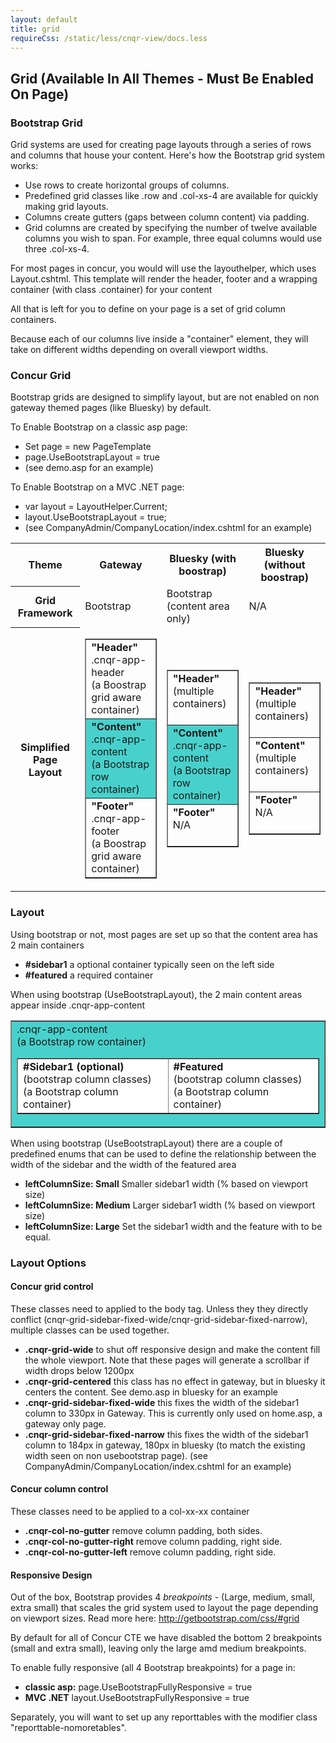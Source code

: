```yaml
---
layout: default
title: grid
requireCss: /static/less/cnqr-view/docs.less
---
```


## Grid  (Available In All Themes - Must Be Enabled On Page) ##

### Bootstrap Grid ###

Grid systems are used for creating page layouts through a series of rows and columns that house your content. Here's how the Bootstrap grid system works:

* Use rows to create horizontal groups of columns.
* Predefined grid classes like .row and .col-xs-4 are available for quickly making grid layouts.
* Columns create gutters (gaps between column content) via padding.
* Grid columns are created by specifying the number of twelve available columns you wish to span. For example, three equal columns would use three .col-xs-4.

For most pages in concur, you would will use the layouthelper, which uses Layout.cshtml. This template will render the header, footer and a wrapping container (with class .container) for your content

All that is left for you to define on your page is a set of grid column containers.

Because each of our columns live inside a "container" element, they will take on different widths depending on overall viewport widths.

### Concur Grid ###

Bootstrap grids are designed to simplify layout, but are not enabled on non gateway themed pages (like Bluesky) by default.
	
To Enable Bootstrap on a classic asp page:

* Set page = new PageTemplate
* page.UseBootstrapLayout = true
* (see demo.asp for an example)

To Enable Bootstrap on a MVC .NET page:

* var layout = LayoutHelper.Current;
* layout.UseBootstrapLayout = true;
* (see CompanyAdmin/CompanyLocation/index.cshtml for an example)

<table>
	<tr>
		<th>Theme</th>
		<th>Gateway</th>
		<th>Bluesky (with boostrap)</th>
		<th>Bluesky (without boostrap)</th>
	</tr>
	<tr>
		<th>Grid Framework</th>
		<td>Bootstrap</td>
		<td>Bootstrap (content area only)</td>
		<td>N/A</td>
	</tr>
	<tr>
		<th>Simplified Page Layout</th>
		<td>
			<table border="1">
				<tr>
					<td><strong>"Header"</strong><br/>.cnqr-app-header<br/>(a Boostrap grid aware container)</td>
				</tr>
				<tr>
					<td style="background-color:mediumturquoise"><strong>"Content"</strong><br/>.cnqr-app-content<br/>(a Bootstrap row container)</td>
				</tr>
				<tr>
					<td><strong>"Footer"</strong><br/>.cnqr-app-footer<br/>(a Boostrap grid aware container)</td>
				</tr>
			</table>
		</td>
		<td>
			<table border="1">
				<tr>
					<td><strong>"Header"</strong><br/>(multiple containers)<br/>&nbsp;</td>
				</tr>
				<tr>
					<td style="background-color:mediumturquoise"><strong>"Content"</strong><br/>.cnqr-app-content<br/>(a Bootstrap row container)</td>
				</tr>
				<tr>
					<td><strong>"Footer"</strong><br/>N/A<br/>&nbsp;</td>
				</tr>
			</table>
		</td>
		<td>
			<table border="1">
				<tr>
					<td><strong>"Header"</strong><br/>(multiple containers)<br/>&nbsp;</td>
				</tr>
				<tr>
					<td><strong>"Content"</strong><br/>(multiple containers)<br/>&nbsp;</td>
				</tr>
				<tr>
					<td><strong>"Footer"</strong><br/>N/A<br/>&nbsp;</td>
				</tr>
			</table>
		</td>
	</tr>
</table>


### Layout ###

Using bootstrap or not, most pages are set up so that the content area has 2 main containers

* **#sidebar1** a optional container typically seen on the left side
* **#featured** a required container

When using bootstrap (UseBootstrapLayout), the 2 main content areas appear inside .cnqr-app-content

<table border="1">
	<tr>
		<td style="background-color:mediumturquoise">.cnqr-app-content<br/>(a Bootstrap row container)
		<table border="1" style="background-color:white">
			<tr>
				<td><strong>#Sidebar1 (optional)</strong><br/>(bootstrap column classes)<br/>(a Bootstrap column container)</td>
				<td><strong>#Featured</strong><br/>(bootstrap column classes)<br/>(a Bootstrap column container)</td>
			</tr>
		</table>
		</td>
	</tr>
</table>

When using bootstrap (UseBootstrapLayout) there are a couple of predefined enums that can be used to define the relationship between the width of the sidebar and the width of the featured area

* **leftColumnSize: Small** Smaller sidebar1 width (% based on viewport size)
* **leftColumnSize: Medium** Larger sidebar1 width (% based on viewport size)
* **leftColumnSize: Large** Set the sidebar1 width and the feature with to be equal.

### Layout Options ###

#### Concur grid control ####

These classes need to applied to the body tag. Unless they they directly conflict (cnqr-grid-sidebar-fixed-wide/cnqr-grid-sidebar-fixed-narrow), multiple classes can be used together.

* **.cnqr-grid-wide** to shut off responsive design and make the content fill the whole viewport. Note that these pages will generate a scrollbar if width drops below 1200px
* **.cnqr-grid-centered** this class has no effect in gateway, but in bluesky it centers the content. See demo.asp in bluesky for an example
* **.cnqr-grid-sidebar-fixed-wide** this fixes the width of the sidebar1 column to 330px in Gateway. This is currently only used on home.asp, a gateway only page.
* **.cnqr-grid-sidebar-fixed-narrow** this fixes the width of the sidebar1 column to 184px in gateway, 180px in bluesky (to match the existing width seen on non usebootstrap page). (see CompanyAdmin/CompanyLocation/index.cshtml for an example)

#### Concur column control ####

These classes need to be applied to a col-xx-xx container

* **.cnqr-col-no-gutter** remove column padding, both sides.
* **.cnqr-col-no-gutter-right** remove column padding, right side.
* **.cnqr-col-no-gutter-left** remove column padding, right side.

#### Responsive Design ####

Out of the box, Bootstrap provides 4 *breakpoints* - (Large, medium, small, extra small) that scales the grid system used to layout the page depending on viewport sizes. Read more here: http://getbootstrap.com/css/#grid 

By default for all of Concur CTE we have disabled the bottom 2 breakpoints (small and extra small), leaving only the large amd medium breakpoints.

To enable fully responsive (all 4 Bootstrap breakpoints) for a page in:

* **classic asp:** page.UseBootstrapFullyResponsive = true
* **MVC .NET**  layout.UseBootstrapFullyResponsive = true

Separately, you will want to set up any reporttables with the modifier class "reporttable-nomoretables".
